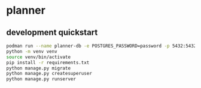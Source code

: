 # planner

## development quickstart

```bash
podman run --name planner-db -e POSTGRES_PASSWORD=password -p 5432:5432
python -m venv venv
source venv/bin/activate
pip install -r requirements.txt
python manage.py migrate
python manage.py createsuperuser
python manage.py runserver
```
